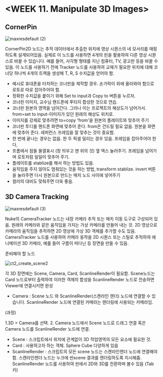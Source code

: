 # <WEEK 11. Manipulate 3D Images>

## CornerPin

![maxresdefault (2)](https://user-images.githubusercontent.com/112792903/208293650-68a3e64e-5e53-47f5-b457-4387828c0c37.jpg)

CornerPin2D 노드는 추적 데이터에서 추출한 위치에 영상 시퀀스의 네 모서리를 매핑하도록 설계되어있음.
실제로 이 노드를 사용하면 4개의 핀을 활용하여 다른 영상 시퀀스로 바꿀 수 있습니다. 예를 들어, 사각형 형태를 지닌 컴퓨터, TV, 광고판 등을 바꿀 수 있음.
이 노드를 사용하기 전에 Tracker 노드를 사용하여 교체가 필요한 위치에 대해 코너당 하나씩 4개의 트랙을 생성해 T, R, S 수치값을 얻어야 함.

- 예시로 휴대폰을 터치하는 코너핀을 제작할 경우. 손가락이 위에 올라와야 함으로 로토로 따로 잡아주어야 함.
- 정확한 수치값을 붙이기 위해 Set to input과 Copy to 버튼을 누르자.
- 코너핀 이미지, 교수님 핸드폰에 푸티지 합성한 것으로 연습.
- 코너핀 원본의 영역을 넘어간다. 그러나 이는 프로젝트의 해상도가 넘어가서. from=set to input-이미지가 있던 원래의 해상도 위치로.
- 이미지를 강제로 맞추려면 to=copy 'from'을 원본의 플레이트와 맞추어 주기
- 코너핀 투디를 핸드폰 화면에 맞추어 준다. from은 건드릴 필요 없음. 원본을 화면에 맞추어 준다. 레퍼런스 프레임을 잘 맞추는 것이 중요함.
- 한 번에 끝나는 경우는 없음. 한 두 픽셀 밀리는 경우 있음. 프레임을 잡아주어야 한다,
- 프롬에서 점들 물결표시 (창 띄우고 맨 위의 것) 옆 엑스 눌러주기. 프레임을 넘어가며 로토처럼 일일이 맞추어 주기.
- 플레이트를 stablize를 해서 하는 방법도 있음.
- 움직임을 주지 않아도 멈춰있는 것을 하는 방법, transform stablize. invert 버튼을 눌러주면 다시 원본으로 만드는 매치 노드 사이에 넣어주기
- 컬러의 대비도 맞춰주면 더욱 좋음. 


## 3D Camera Tracking

![maxresdefault (3)](https://user-images.githubusercontent.com/112792903/208293873-0b9ee955-fab7-4fa0-839c-759f9f7fbb63.jpg)

Nuke의 CameraTracker 노드는 내장 카메라 추적 또는 매치 이동 도구로 구성되어 있음. 원래의 카메라와 같은 움직임을 가지는 가상 카메라를 만들어 내는 것.
2D 영상으로 카메라의 움직임을 추적하면 2D 영상에 가상 3D 객체를 추가할 수도 있음.
CameraTracker 노드를 사용하여 카메라 동작을 2D 시퀀스 또는 스틸로 추적하여 애니메이션 3D 카메라, 예를 들어 구름이 떠다닌 등 장면을 만들 수 있음.

준비해야 할 노드

![ct2_create_scene2](https://user-images.githubusercontent.com/112792903/208294284-944f2931-ffcb-4f90-b03b-6a05e379809d.png)


각 3D 장면에는 Scene, Camera, Card, ScanlineRender이 필요함. Scene노드는 Card 노드로부터 출력하여 이러한 객체의 합성을
ScanlineRender 노드로 전송하면 Viewer에 연결시키면 완성

- Camera : Scene 노드 와 ScanlineRender(스캔라인 렌더) 노드에 연결할 수 있습니다. ScanlineRender 노드에 연결된 카메라는 렌더링에 사용되는 카메라임.
 
 (과정)
 
   1.3D > Camera를 선택.
   2. Camera 노드에서 Scene 노드로 드래그 연결 혹은 Camera 노드를 ScanlineRender 노드에 연결.
      
- Scene : 스크립트에서 위치에 관계없이 3D 작업영역의 모든 요소에 필요한 것. 
- Card : 사용하고자 하는 객체. Sphere Cube 다양하게 있음
- ScanlineRender : 스크립트의 모든 scene 노드는 스캔라인렌더 노드에 연결해야 함. 
                   스캔라인렌더 노드는 누크에 씬scene 결과를 렌더링하도록 지시해줌.
                   ScanlineRender 노드를 사용하여 씬에서 2D와 3D를 전환하며 볼수 있음 (Tab 키) 
